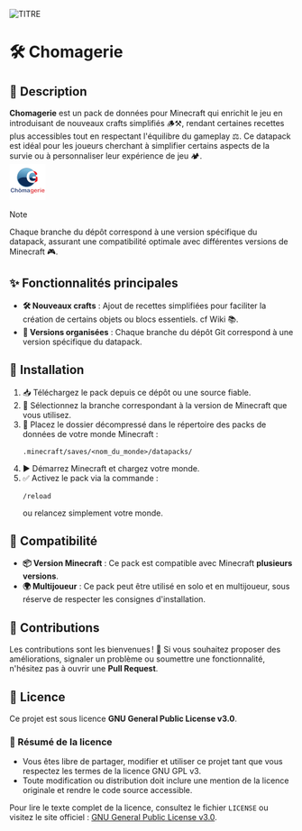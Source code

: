  ![TITRE](https://golriver.fr/assets/img/chomagerie_title.png)

# 🛠️ Chomagerie  

## 📖 Description  

**Chomagerie** est un pack de données pour Minecraft qui enrichit le jeu en introduisant de nouveaux crafts simplifiés 🪵⚒️, rendant certaines recettes plus accessibles tout en respectant l'équilibre du gameplay ⚖️. Ce datapack est idéal pour les joueurs cherchant à simplifier certains aspects de la survie ou à personnaliser leur expérience de jeu 🏕️.  
![Pack Icon](pack.png) 
> [!NOTE]  
> Chaque branche du dépôt correspond à une version spécifique du datapack, assurant une compatibilité optimale avec différentes versions de Minecraft 🎮.  

## ✨ Fonctionnalités principales  

- **🛠️ Nouveaux crafts** : Ajout de recettes simplifiées pour faciliter la création de certains objets ou blocs essentiels. cf Wiki 📚.  
- **🌿 Versions organisées** : Chaque branche du dépôt Git correspond à une version spécifique du datapack.  

## 🚀 Installation  

1. 📥 Téléchargez le pack depuis ce dépôt ou une source fiable.  
2. 🔄 Sélectionnez la branche correspondant à la version de Minecraft que vous utilisez.  
3. 📂 Placez le dossier décompressé dans le répertoire des packs de données de votre monde Minecraft :  
   ```
   .minecraft/saves/<nom_du_monde>/datapacks/  
   ```  
4. ▶️ Démarrez Minecraft et chargez votre monde.  
5. ✅ Activez le pack via la commande :  
   ```
   /reload  
   ```  
   ou relancez simplement votre monde.  

## 🧩 Compatibilité  

- **📦 Version Minecraft** : Ce pack est compatible avec Minecraft **plusieurs versions**.  
- **🌍 Multijoueur** : Ce pack peut être utilisé en solo et en multijoueur, sous réserve de respecter les consignes d'installation.  

## 🤝 Contributions  

Les contributions sont les bienvenues ! 🎉 Si vous souhaitez proposer des améliorations, signaler un problème ou soumettre une fonctionnalité, n'hésitez pas à ouvrir une **Pull Request**.  

## 📜 Licence  

Ce projet est sous licence **GNU General Public License v3.0**.  

### 🔎 Résumé de la licence  

- Vous êtes libre de partager, modifier et utiliser ce projet tant que vous respectez les termes de la licence GNU GPL v3.  
- Toute modification ou distribution doit inclure une mention de la licence originale et rendre le code source accessible.

Pour lire le texte complet de la licence, consultez le fichier `LICENSE` ou visitez le site officiel : [GNU General Public License v3.0](https://www.gnu.org/licenses/gpl-3.0.en.html).  
